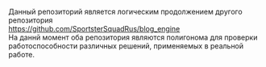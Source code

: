 Данный репозиторий является логическим продолжением другого репозитория   
https://github.com/SportsterSquadRus/blog_engine   
На даннй момент оба репозитория являются полигонома для проверки работоспособности различных решений, применяемых в реальной работе.
